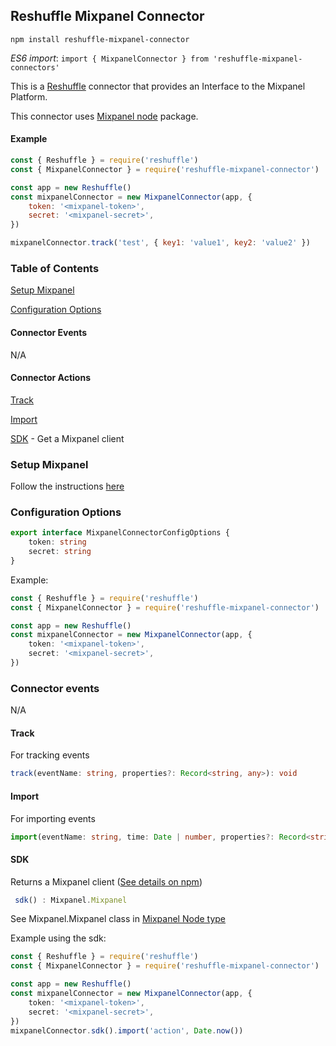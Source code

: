 ## Reshuffle Mixpanel Connector

`npm install reshuffle-mixpanel-connector`

_ES6 import_: `import { MixpanelConnector } from 'reshuffle-mixpanel-connectors'`

This is a [Reshuffle](https://reshuffle.com) connector that provides an Interface to the Mixpanel Platform.

This connector uses [Mixpanel node](https://www.npmjs.com/package/mixpanel) package.

#### Example
```js
const { Reshuffle } = require('reshuffle')
const { MixpanelConnector } = require('reshuffle-mixpanel-connector')

const app = new Reshuffle()
const mixpanelConnector = new MixpanelConnector(app, {
    token: '<mixpanel-token>',
    secret: '<mixpanel-secret>',
})

mixpanelConnector.track('test', { key1: 'value1', key2: 'value2' })
```

### Table of Contents

[Setup Mixpanel](#setup)

[Configuration Options](#configuration)

#### Connector Events

N/A

#### Connector Actions

[Track](#track)

[Import](#import)

[SDK](#sdk) - Get a Mixpanel client


### <a name="setup"></a>Setup Mixpanel
Follow the instructions [here](https://help.mixpanel.com/hc/en-us/articles/115004502806)

### <a name="configuration"></a>Configuration Options
```typescript
export interface MixpanelConnectorConfigOptions {
    token: string
    secret: string
}
```

Example:
```typescript
const { Reshuffle } = require('reshuffle')
const { MixpanelConnector } = require('reshuffle-mixpanel-connector')

const app = new Reshuffle()
const mixpanelConnector = new MixpanelConnector(app, {
    token: '<mixpanel-token>',
    secret: '<mixpanel-secret>',
})
```

### Connector events
N/A

#### <a name="track"></a>Track

For tracking events
```typescript
track(eventName: string, properties?: Record<string, any>): void
```

#### <a name="import"></a>Import

For importing events
```typescript
import(eventName: string, time: Date | number, properties?: Record<string, any>): void
```

#### <a name="sdk"></a>SDK

Returns a Mixpanel client ([See details on npm](https://www.npmjs.com/package/mixpanel))

```typescript
 sdk() : Mixpanel.Mixpanel
```
See Mixpanel.Mixpanel class in [Mixpanel Node type](https://github.com/mixpanel/mixpanel-node/blob/master/lib/mixpanel-node.d.ts#L45)

Example using the sdk:
```typescript
const { Reshuffle } = require('reshuffle')
const { MixpanelConnector } = require('reshuffle-mixpanel-connector')

const app = new Reshuffle()
const mixpanelConnector = new MixpanelConnector(app, {
    token: '<mixpanel-token>',
    secret: '<mixpanel-secret>',
})
mixpanelConnector.sdk().import('action', Date.now())
```